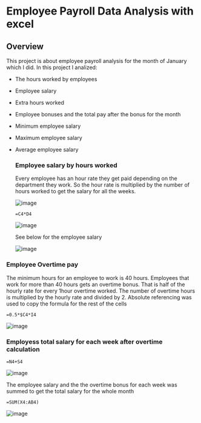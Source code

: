 # Employee Payroll Data Analysis with excel
## Overview
This project is about employee payroll analysis for the month of January which I did. In this project I analized:
- The hours worked by employees
- Employee salary 
- Extra hours worked
- Employee bonuses and the total pay after the bonus for the month
- Minimum employee salary
- Maximum employee salary
- Average employee salary
  ### Employee salary by hours worked
  Every employee has an hour rate they get paid depending on the department they work. So the hour rate is multiplied by the number of hours worked to get the salary for all the weeks.<p>
  ![image](https://github.com/MYZDEE/Payroll-Analysis-1/assets/128803445/3be53bac-d7a6-41a6-9ca4-ae04bab52202)<p>
  ```
  =C4*D4
  ```
  ![image](https://github.com/MYZDEE/Payroll-Analysis-1/assets/128803445/bd280ab2-6c38-41f2-8547-49ccb4780533)<p>

  See below for the employee salary<p>
  ![image](https://github.com/MYZDEE/Payroll-Analysis-1/assets/128803445/1b6bbe51-c92d-452f-9d6d-21eef0e4bb01)<p>
### Employee Overtime pay
  The minimum hours for an employee to work is 40 hours. Employees that work for more than 40 hours gets an overtime bonus. That is half of the hourly rate for every 1hour overtime 
  worked. The number of overtime hours is multiplied by the hourly rate and divided by 2. Absolute referencing was used to copy the formula for the rest of the cells <p>
  ```
  =0.5*$C4*I4
  ```
![image](https://github.com/MYZDEE/Payroll-Analysis-1/assets/128803445/7471a1c2-45f9-4f7c-b569-9245f9ae12ff)<p>
### Employess total salary for each week after overtime calculation
```
=N4+S4
```
![image](https://github.com/MYZDEE/Payroll-Analysis-1/assets/128803445/8890d23b-3683-48c9-a006-d314a4ebd097)<p>
The employee salary  and the the overtime bonus for each week was summed to get the total salary for the whole month <p>
```
=SUM(X4:AB4)
```
![image](https://github.com/MYZDEE/Payroll-Analysis-1/assets/128803445/50ff7091-48ab-46b0-b1a1-57105a658b7f)<p>

